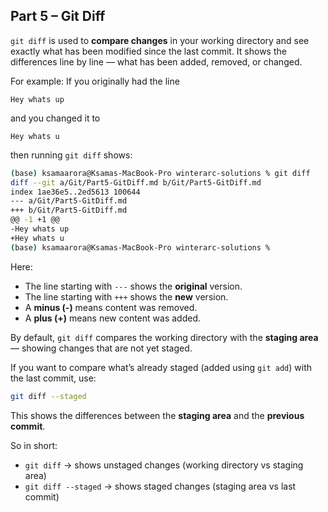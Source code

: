 ## Part 5 – Git Diff

`git diff` is used to **compare changes** in your working directory and see exactly what has been modified since the last commit. It shows the differences line by line — what has been added, removed, or changed.

For example:
If you originally had the line

```
Hey whats up
```

and you changed it to

```
Hey whats u
```

then running `git diff` shows:

```bash
(base) ksamaarora@Ksamas-MacBook-Pro winterarc-solutions % git diff
diff --git a/Git/Part5-GitDiff.md b/Git/Part5-GitDiff.md
index 1ae36e5..2ed5613 100644
--- a/Git/Part5-GitDiff.md
+++ b/Git/Part5-GitDiff.md
@@ -1 +1 @@
-Hey whats up 
+Hey whats u
(base) ksamaarora@Ksamas-MacBook-Pro winterarc-solutions %
```

Here:

* The line starting with `---` shows the **original** version.
* The line starting with `+++` shows the **new** version.
* A **minus (-)** means content was removed.
* A **plus (+)** means new content was added.

By default, `git diff` compares the working directory with the **staging area** — showing changes that are not yet staged.

If you want to compare what’s already staged (added using `git add`) with the last commit, use:

```bash
git diff --staged
```

This shows the differences between the **staging area** and the **previous commit**.

So in short:

* `git diff` → shows unstaged changes (working directory vs staging area)
* `git diff --staged` → shows staged changes (staging area vs last commit)
